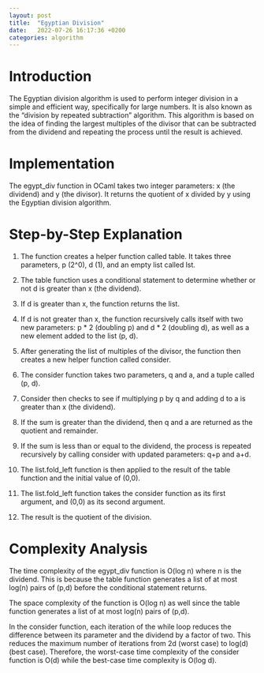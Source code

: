 ```yaml
---
layout: post
title:  "Egyptian Division"
date:   2022-07-26 16:17:36 +0200
categories: algorithm
---
```


# Introduction

The Egyptian division algorithm is used to perform integer division in a simple and efficient way, specifically for large numbers. It is also known as the “division by repeated subtraction” algorithm. This algorithm is based on the idea of finding the largest multiples of the divisor that can be subtracted from the dividend and repeating the process until the result is achieved. 

# Implementation

The egypt_div function in OCaml takes two integer parameters: x (the dividend) and y (the divisor). It returns the quotient of x divided by y using the Egyptian division algorithm. 

# Step-by-Step Explanation

1. The function creates a helper function called table. It takes three parameters, p (2^0), d (1), and an empty list called lst. 

2. The table function uses a conditional statement to determine whether or not d is greater than x (the dividend). 

3. If d is greater than x, the function returns the list.

4. If d is not greater than x, the function recursively calls itself with two new parameters: p * 2 (doubling p) and d * 2 (doubling d), as well as a new element added to the list (p, d).

5. After generating the list of multiples of the divisor, the function then creates a new helper function called consider. 

6. The consider function takes two parameters, q and a, and a tuple called (p, d).

7. Consider then checks to see if multiplying p by q and adding d to a is greater than x (the dividend). 

8. If the sum is greater than the dividend, then q and a are returned as the quotient and remainder. 

9. If the sum is less than or equal to the dividend, the process is repeated recursively by calling consider with updated parameters: q+p and a+d.

10. The list.fold_left function is then applied to the result of the table function and the initial value of (0,0). 

11. The list.fold_left function takes the consider function as its first argument, and (0,0) as its second argument.

12. The result is the quotient of the division. 

# Complexity Analysis

The time complexity of the egypt_div function is O(log n) where n is the dividend. This is because the table function generates a list of at most log(n) pairs of (p,d) before the conditional statement returns.

The space complexity of the function is O(log n) as well since the table function generates a list of at most log(n) pairs of (p,d).  

In the consider function, each iteration of the while loop reduces the difference between its parameter and the dividend by a factor of two. This reduces the maximum number of iterations from 2d (worst case) to log(d) (best case). Therefore, the worst-case time complexity of the consider function is O(d) while the best-case time complexity is O(log d). 